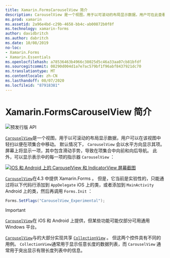 ```yaml
---
title: Xamarin.FormsCarouselView 简介
description: CarouselView 是一个视图，用于以可滚动的布局显示数据，用户可在此查看项的集合。
ms.prod: xamarin
ms.assetid: 2a96e4bd-c29b-4658-bb4c-ab00872b0f8f
ms.technology: xamarin-forms
author: davidbritch
ms.author: dabritch
ms.date: 10/08/2019
no-loc:
- Xamarin.Forms
- Xamarin.Essentials
ms.openlocfilehash: a78536463b4966c38025d5c46a33aa07cb81bfdf
ms.sourcegitcommit: 08290d004d1a7e7ac579bf1f96abf8437921dc70
ms.translationtype: MT
ms.contentlocale: zh-CN
ms.lasthandoff: 08/07/2020
ms.locfileid: "87918381"
---
```

# <a name="no-locxamarinforms-carouselview-introduction"></a>Xamarin.FormsCarouselView 简介

![预发行版 API](~/media/shared/preview.png)

[`CarouselView`](xref:Xamarin.Forms.CarouselView)是一个视图，用于以可滚动的布局显示数据，用户可以在该视图中轻扫以便在项集合中移动。 默认情况下， `CarouselView` 会以水平方向显示其项。 屏幕上将显示一项，其中包含滑动手势，导致在项集合中向前和向后导航。 此外，可以显示表示中的每一项的指示器 `CarouselView` ：

[![IOS 和 Android 上的 CarouselView 和 IndicatorView 屏幕截图](populate-data-images/indicators.png "IndicatorView 圆圈")](populate-data-images/indicators-large.png#lightbox "IndicatorView 圆圈")

[`CarouselView`](xref:Xamarin.Forms.CarouselView)在4.3 中提供 Xamarin.Forms 。 但是，它当前是实验性的，只能通过将以下代码行添加到 `AppDelegate` iOS 上的类，或者添加到 `MainActivity` Android 上的类，然后再调用 `Forms.Init` ：

```csharp
Forms.SetFlags("CarouselView_Experimental");
```

> [!IMPORTANT]
> [`CarouselView`](xref:Xamarin.Forms.CarouselView)在 iOS 和 Android 上提供，但某些功能可能仅部分可用通用 Windows 平台。

[`CarouselView`](xref:Xamarin.Forms.CarouselView)与的大部分实现共享 [`CollectionView`](xref:Xamarin.Forms.CollectionView) 。 但这两个控件具有不同的用例。 `CollectionView`通常用于显示任意长度的数据列表，而 `CarouselView` 通常用于突出显示有限长度列表中的信息。
